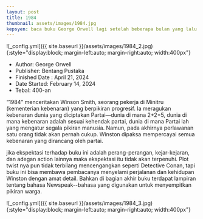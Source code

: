 ```yaml
---
layout: post
title: 1984
thumbnail: assets/images/1984.jpg
kepsyen: baca buku George Orwell lagi setelah beberapa bulan yang lalu baca Animal Farm
---
```


![_config.yml]({{ site.baseurl }}/assets/images/1984_2.jpg){:style="display:block; margin-left:auto; margin-right:auto; width:400px"}

- Author: George Orwell
- Publisher: Bentang Pustaka
- Finished Date : April 21, 2024
- Date Started: February 14, 2024
- Tebal: 400-an

“1984”  menceritakan Winson Smith, seorang pekerja di Minitru (kementerian kebenaran) yang berpikiran progresif. Ia meragukan kebenaran dunia yang diciptakan Partai—dunia di mana 2+2=5, dunia di mana kebenaran adalah sesuai kehendak partai, dunia di mana Partai lah yang mengatur segala pikiran manusia. Namun, pada akhirnya perlawanan satu orang tidak akan pernah cukup. Winston dipaksa mempercayai semua kebenaran yang dirancang oleh partai.

jika ekspektasi terhadap buku ini adalah perang-perangan, kejar-kejaran, dan adegan action lainnya maka ekspektasi itu tidak akan terpenuhi. Plot twist nya pun tidak terbilang mencengangkan seperti Detective Conan, tapi buku ini bisa membawa pembacanya menyelami perjalanan dan kehidupan Winston dengan amat detail. Bahkan di bagian akhir buku terdapat lampiran tentang bahasa Newspeak--bahasa yang digunakan untuk menyempitkan pikiran warga.

![_config.yml]({{ site.baseurl }}/assets/images/1984_3.jpg){:style="display:block; margin-left:auto; margin-right:auto; width:400px"}
